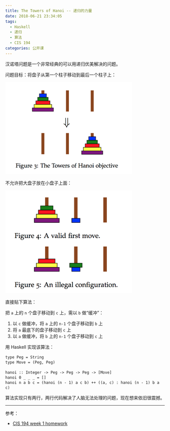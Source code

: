 ```yaml
---
title: The Towers of Hanoi -- 递归的力量
date: 2018-06-21 23:34:05
tags:
  - Haskell
  - 递归
  - 算法
  - CIS 194
categories: 公开课
---
```


汉诺塔问题是一个非常经典的可以用递归优美解决的问题。

问题目标：将盘子从第一个柱子移动到最后一个柱子上：

<img src="/images/hanoi-objective.png" alt="汉诺塔问题的目标" style="width: 400px;"/>

<!-- more -->

不允许把大盘子放在小盘子上面：

<img src="/images/hanoi-rule.png" alt="汉诺塔问题的目标" style="width: 400px;"/>

直接贴下算法：

把 `a` 上的 `n` 个盘子移动到 `c` 上，需以 `b` 做“缓冲”：

1. 以 `c` 做缓冲，将 `a` 上的 `n-1` 个盘子移动到 `b` 上
2. 将 `a` 最底下的盘子移动到 `c` 上
3. 以 `a` 做缓冲，将 `b` 上的 `n-1` 个盘子移动到 `c` 上

用 Haskell 实现该算法：

```Hakell
type Peg = String
type Move = (Peg, Peg)

hanoi :: Integer -> Peg -> Peg -> Peg -> [Move]
hanoi 0 _ _ _ = []
hanoi n a b c = (hanoi (n - 1) a c b) ++ ((a, c) : hanoi (n - 1) b a c)
```

算法实现只有两行，两行代码解决了人脑无法处理的问题，现在想来依旧很震撼。

---

参考：

* [CIS 194 week 1 homework](http://www.seas.upenn.edu/~cis194/spring15/hw/01-intro.pdf)
